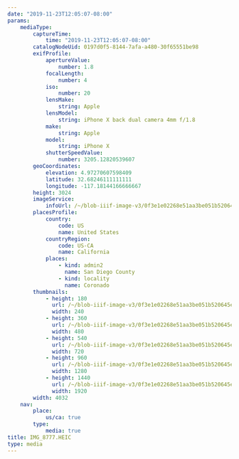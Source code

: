 ```yaml
---
date: "2019-11-23T12:05:07-08:00"
params:
    mediaType:
        captureTime:
            time: "2019-11-23T12:05:07-08:00"
        catalogNodeUid: 0197d0f5-8144-7afa-a480-30f65551be98
        exifProfile:
            apertureValue:
                number: 1.8
            focalLength:
                number: 4
            iso:
                number: 20
            lensMake:
                string: Apple
            lensModel:
                string: iPhone X back dual camera 4mm f/1.8
            make:
                string: Apple
            model:
                string: iPhone X
            shutterSpeedValue:
                number: 3205.12820539607
        geoCoordinates:
            elevation: 4.97270607598409
            latitude: 32.68246111111111
            longitude: -117.18144166666667
        height: 3024
        imageService:
            infoUrl: /~/blob-iiif-image-v3/0f3e1e02268e51aa3be051b520645ecacf2c139fe2ad44a746fdd0daad9f8360/info.json
        placesProfile:
            country:
                code: US
                name: United States
            countryRegion:
                code: US-CA
                name: California
            places:
                - kind: admin2
                  name: San Diego County
                - kind: locality
                  name: Coronado
        thumbnails:
            - height: 180
              url: /~/blob-iiif-image-v3/0f3e1e02268e51aa3be051b520645ecacf2c139fe2ad44a746fdd0daad9f8360/full/240%2C180/0/default.jpg
              width: 240
            - height: 360
              url: /~/blob-iiif-image-v3/0f3e1e02268e51aa3be051b520645ecacf2c139fe2ad44a746fdd0daad9f8360/full/480%2C360/0/default.jpg
              width: 480
            - height: 540
              url: /~/blob-iiif-image-v3/0f3e1e02268e51aa3be051b520645ecacf2c139fe2ad44a746fdd0daad9f8360/full/720%2C540/0/default.jpg
              width: 720
            - height: 960
              url: /~/blob-iiif-image-v3/0f3e1e02268e51aa3be051b520645ecacf2c139fe2ad44a746fdd0daad9f8360/full/1280%2C960/0/default.jpg
              width: 1280
            - height: 1440
              url: /~/blob-iiif-image-v3/0f3e1e02268e51aa3be051b520645ecacf2c139fe2ad44a746fdd0daad9f8360/full/1920%2C1440/0/default.jpg
              width: 1920
        width: 4032
    nav:
        place:
            us/ca: true
        type:
            media: true
title: IMG_8777.HEIC
type: media
---
```


